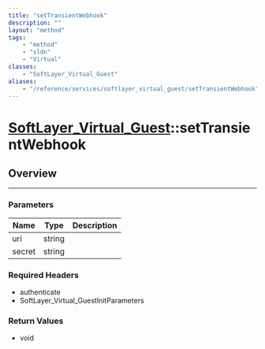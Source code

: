 ```yaml
---
title: "setTransientWebhook"
description: ""
layout: "method"
tags:
    - "method"
    - "sldn"
    - "Virtual"
classes:
    - "SoftLayer_Virtual_Guest"
aliases:
    - "/reference/services/softlayer_virtual_guest/setTransientWebhook"
---
```

# [SoftLayer_Virtual_Guest](/reference/services/SoftLayer_Virtual_Guest)::setTransientWebhook




## Overview 


-----

### Parameters 
|Name | Type | Description |
| --- | --- | --- |
|uri| string| |
|secret| string| |


### Required Headers
* authenticate
* SoftLayer_Virtual_GuestInitParameters


### Return Values
* void




